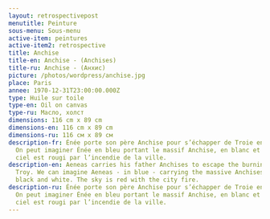 ```yaml
---
layout: retrospectivepost
menutitle: Peinture
sous-menu: Sous-menu
active-item: peintures
active-item2: retrospective
title: Anchise
title-en: Anchise - (Anchises)
title-ru: Anchise - (Анхис)
picture: /photos/wordpress/anchise.jpg
place: Paris
annee: 1970-12-31T23:00:00.000Z
type: Huile sur toile
type-en: Oil on canvas
type-ru: Масло, холст
dimensions: 116 cm x 89 cm
dimensions-en: 116 cm x 89 cm
dimensions-ru: 116 см x 89 см
description-fr: Énée porte son père Anchise pour s’échapper de Troie en flammes.
  On peut imaginer Énée en bleu portant le massif Anchise, en blanc et noir. Le
  ciel est rougi par l’incendie de la ville.
description-en: Aeneas carries his father Anchises to escape the burning city of
  Troy. We can imagine Aeneas - in blue - carrying the massive Anchises - in
  black and white. The sky is red with the city fire.
description-ru: Énée porte son père Anchise pour s’échapper de Troie en flammes.
  On peut imaginer Énée en bleu portant le massif Anchise, en blanc et noir. Le
  ciel est rougi par l’incendie de la ville.
---
```

